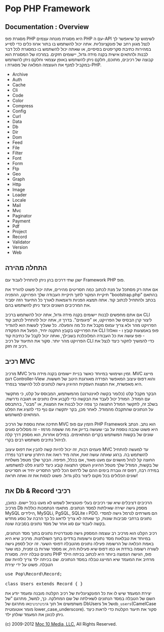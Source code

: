 Pop PHP Framework
=================

Documentation : Overview
------------------------

מסגרת פופ PHP היא מסגרת מונחה עצמים PHP עם ה-API לשימוש קל שיאפשר לך לנצל מגוון רחב של פונקציונליות. אתה יכול להשתמש בו בתור ארגז כלים כדי לסייע במהירות כתיבת סקריפטים בסיסיים, או שאתה יכול להשתמש בו כמסגרת לכל דבר לבנות ולהתאים אישית בקנה מידה גדול, יישומים חזקים. במרכזו של המסגרת הוא קבוצה של רכיבים, מתוכם, חלקם ניתן להשתמש באופן עצמאי וחלקם ניתן להשתמש במקביל למנף את העוצמה המלאה של מסגרת ו-PHP.

* Archive
* Auth
* Cache
* Cli
* Code
* Color
* Compress
* Config
* Curl
* Data
* Db
* Dir
* Dom
* Feed
* File
* Filter
* Font
* Form
* Ftp
* Geo
* Graph
* Http
* Image
* Loader
* Locale
* Mail
* Mvc
* Paginator
* Payment
* Pdf
* Project
* Record
* Validator
* Version
* Web

התחלה מהירה
-----------

ישנן שתי דרכים בהן ניתן להתחיל לעבוד עם Framework PHP פופ.

אם אתה רק מסתכל על מנת לכתוב כמה תסריטים מהירים, אתה יכול פשוט להוריד את תיקיית המקור לתוך תיקיית העבודה שלך הפרויקט, ההפניה "bootstrap.php" בהתאם בכתב ולהתחיל לכתוב קוד. אתה תמצא הפניות ודוגמאות לאורך כל התיעוד הזה יסביר את המרכיבים השונים וכיצד ניתן להשתמש בהם.

אם אתם מחפשים לבנות יישומים בקנה מידה גדול, אתה יכול להשתמש ברכיב CLI ליצור קרן הבסיס של הפרויקט, או "פיגומים". בדרך זו, אתה יכול להתחיל לכתוב קוד הפרויקט מהר ולא צריך עמוס מקבל את כל מה והפעלה. כל שעליך לעשות הוא להגדיר את הפרוייקט בקובץ התקנה יחיד, הפעל את הפקודה CLI פופ באמצעות קובץ ו - וואלה! - פופ עושה את כל העבודה המלוכלכת בשבילך, ואתה יכול לקבל על כתיבת קוד הפרויקט מהר יותר. סקור את התיעוד על רכיב CLI כדי להמשיך לחקור כיצד לנצל את רכיב זה חזק.

רכיב MVC
-------

מרכיב MVC זמין ושימושי במיוחד כאשר בניית יישומים בקנה מידה גדול. MVC מייצג דגם Controller-View והוא דפוס עיצוב המאפשר הפרדה מאורגנת היטב של חששות. היא מאפשרת, את המצגת העסקית ההיגיון גישה לנתונים לכל להישמר בנפרד.

הבקר מקבל קלט (כלומר בקשה לאינטרנט) מהמשתמש, המבוסס על קלט, כי מתקשר עם המודל. המודל יכול לעבד את הבקשה כדי לקבוע אילו נתונים או תגובה נדרשת. בשלב זה, לתקשר המודל התצוגה כך צפה יכול לבנות את המצגת, או "מבט", בהתבסס על הנתונים שהתקבלו מהמודל. לאחר מכן, בקר יתקשרו עם נוף כדי להציג את הפלט המתאים למשתמש.

חתיכה אחת נוספת של הרכיב MVC הזמין עם פופ PHP Framework הוא נתב. הנתב היא פשוט שכבה נוספת על גבי שעושה בדיוק את מה ששמה מרמז - זה מסלולים סוגים שונים של בקשות המשתמש בקרים המתאימים. במילים אחרות, הוא מספק דרך קלה לניהול נתיבים משתמש רבים בקרי.

פעמים רבות, זה יכול להיות קשה להבין את דפוס עיצוב MVC עד למעשה להתחיל להשתמש בה. ברגע שאתה עושה זאת, אתה מיד רואה את היתרון שיש דבר נפרדו החוצה קל לנהל מושגים עם מעט מאוד, אם בכלל, חפיפה. הבקר שלך מטפל משלחת של בקשות, המודל שלך מטפל ההיגיון העסקי התצוגה קובע כיצד להציג פלט למשתמש. במידה רבה, דפוס זה גוברת בימים ההם של לדחוס הכל לתוך התסריט יחיד או תסריטים שונים הכלולים בכל מקום ליצור בלגן גדול. פשוט לנסות את זה ואתה תראה!

את Db & Record רכיבי
-------------------

הרכיבים דציבלים שיא שני רכיבים בעלי פוטנציאל לשמש לא מעט בכל יישום. כמובן, מרכיב Db מספק גישה ישירה שאילתות למסד הנתונים. מתאמי הנתמכות כוללות MySQL הילידים, MySQLi, PgSQL, SQLite ו PDO. הם משרתים לנרמל גישה למסדי נתונים ברחבי סביבות שונות, כך שאתה לא צריך לדאוג כל כך הרבה על נוסע מחדש בקשה לעבוד עם סוג אחר של מסד נתונים בסביבה שונה.

רכיב הקלט הוא מרכיב רב עוצמה המספק גישה סטנדרטית נתונים בתוך מסד הנתונים, במיוחד את טבלאות מסד נתונים ורשומות בודדים בתוך השולחנות. מרכיב שיא היא באמת הכלאה של הרשומה פעילה נתונים מהטבלה דפוסי השער. זה יכול לספק גישה לשורה רשומה בודדת או כמו דפוס שיא פעילות היה, או מספר שורות בו זמנית, כמו שער נתונים טבלה יהיה. מסגרת PHP פופ, הגישה הנפוצה ביותר היא לכתוב בכיתה הילד מרחיב את המעמד שיא המייצג טבלה במסד הנתונים. שם בכיתה ילד צריך להיות שם הטבלה. פשוט על ידי יצירת

<pre>
use Pop\Record\Record;

class Users extends Record { }
</pre>

יצירת המעמד שיש לו את כל הפונקציונליות של רכיב הקלטה מובנה ומעמד יודע את השם של הטבלה במסד הנתונים לשאילתה של שם המחלקה. כך, למשל, מתרגם "של משתמשים אל תוך ג` המשתמשים `או מתרגם של DbUsers של אל` db_users `(CamelCase מומר אוטומטית lower_case_underscore). סקור את תיעוד הקלטת כדי לראות כיצד ניתן לכוונן את המעמד שולחן ילד.

(c) 2009-2012 [Moc 10 Media, LLC.](http://www.moc10media.com) All Rights Reserved.
